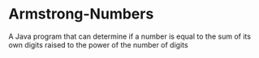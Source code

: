 # Armstrong-Numbers
A Java program that can determine if a number is equal to the sum of its own digits raised to the power of the number of digits
